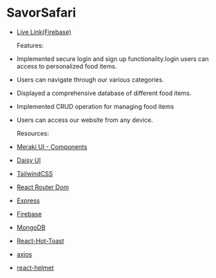 # SavorSafari

- [Live Link(Firebase)](https://server-side-tau-lime.vercel.app)


  Features:

- Implemented secure login and sign up functionality.login users can access to personalized food items.
- Users can navigate through our various categories.
- Displayed a comprehensive database of different food items.
- Implemented CRUD operation for managing food items
- Users can access our website from any device.





  Resources:

- [Meraki UI - Components](https://merakiui.com/components)
- [Daisy UI](https://daisyui.com/)
- [TailwindCSS](https://tailwindcss.com/)
- [React Router Dom](https://reactrouter.com/en/main)
- [Express](https://expressjs.com/)
- [Firebase](https://console.firebase.google.com/)
- [MongoDB](https://www.mongodb.com/)
- [React-Hot-Toast](https://react-hot-toast.com/)
- [axios](https://axios-http.com/docs/intro)
- [react-helmet](https://www.npmjs.com/package/react-helmet-async)


